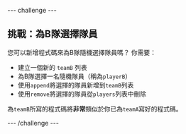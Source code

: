 --- challenge ---

## 挑戰：為B隊選擇隊員

您可以新增程式碼來為B隊隨機選擇隊員嗎？ 你需要：

+ 建立一個新的 `teamB` 列表
+ 為B隊選擇一名隨機隊員（稱為`playerB`）
+ 使用`append`將選擇的隊員新增到`teamB`列表
+ 使用`remove`將選擇的隊員從`players`列表中刪除

為`teamB`所寫的程式碼將**非常**類似於你已為`teamA`寫好的程式碼。

--- /challenge ---